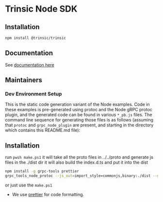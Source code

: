 # Trinsic Node SDK

## Installation
```bash
npm install @trinsic/trinsic
```

## Documentation

See [documentation here](https://docs-v2.trinsic.id/)

## Maintainers

### Dev Environment Setup

This is the static code generation variant of the Node examples. Code in these examples is pre-generated using protoc and the Node gRPC protoc plugin, and the generated code can be found in various `*_pb.js` files. The command line sequence for generating those files is as follows (assuming that `protoc` and `grpc_node_plugin` are present, and starting in the directory which contains this README.md file):
## Installation
run `pwsh make.ps1`
it will take all the proto files in ../../proto and generate js files in the ./dist dir
it will also build the index.d.ts and put it into the dist
```sh
npm install -g grpc-tools prettier
grpc_tools_node_protoc --js_out=import_style=commonjs,binary:./dist --grpc_out=grpc_js:./dist --proto_path=../../proto ProviderService.proto
```

or just use the `make.ps1` 

* We use [prettier](https://prettier.io/) for code formatting.
